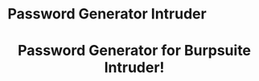 # Password Generator Intruder

<div align="center">
  <h1>Password Generator for Burpsuite Intruder!</h1>
</div>
